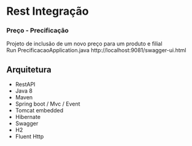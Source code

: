 # Rest Integração

### Preço - Precificação  
Projeto de inclusão de um novo preço para um produto e filial  
Run PrecificacaoApplication.java http://localhost:9081/swagger-ui.html  

## Arquitetura

* RestAPI
* Java 8
* Maven
* Spring boot / Mvc / Event
* Tomcat embedded
* Hibernate
* Swagger
* H2
* Fluent Http
